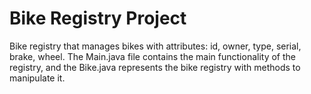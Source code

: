 # Bike Registry Project

Bike registry that manages bikes with attributes: id, owner, type, serial, brake, wheel. The Main.java file contains the main functionality of the registry, and the Bike.java represents the bike registry with methods to manipulate it.